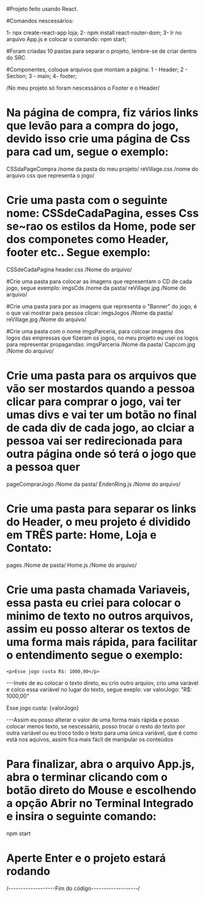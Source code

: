  #Projeto feito usando React. 

 #Comandos nescessários:

 1- npx create-react-app loja;
 2- npm install react-router-dom;
 3- Ir no arquivo App.js e colocar o comando: npm start; 

#Foram criadas 10 pastas para separar o projeto, lembre-se de criar dentro do SRC

#Componentes, coloque arquivos que montam a página:
1 - Header;
2 - Section;
3 - main; 
4- footer;

/No meu projeto só foram nescessários o Footer e o Header/

 # Na página de compra, fiz vários links que levão para a compra do jogo, devido isso crie uma página de Css para cad um, segue o exemplo:

 CSSdaPageCompra /nome da pasta do meu projeto/
    reVillage.css /nome do arquivo css que representa o jogo/

# Crie uma pasta com o seguinte nome: CSSdeCadaPagina, esses Css se~rao os estilos da Home, pode ser dos componetes como Header, footer etc.. Segue exemplo:
  CSSdeCadaPagina
    header.css /Nome do arquivo/

#Crie uma pasta para colocar as imagens que representam o CD de cada jogo, segue exemplo:
  imgsCds /nome da pasta/
    reVillage.jpg /Nome do arquivo/

#Crie uma pasta para por as imagens que representa o "Banner" do jogo, é o que vai mostrar para pessoa clicar:
  imgsJogos /Nome da pasta/
    reVillage.jpg /Nome do arquivo/

#Crie uma pasta com o nome imgsParceria, para colcoar imagens dos logos das empressas que fizeram os jogos, no meu projeto eu usei os logos para representar propagandas:
  imgsParceria /Nome da pasta/
    Capcom.jpg /Nome do arquivo/

# Crie uma pasta para os arquivos que vão ser mostardos quando a pessoa clicar para comprar o jogo, vai ter umas divs e vai ter um botão no final de cada div de cada jogo, ao clciar a pessoa vai ser redirecionada para outra página onde só terá o jogo que a pessoa quer
   pageComprarJogo /Nome da pasta/
     EndenRing.js /Nome do arquivo/

# Crie uma pasta para separar os links do Header, o meu projeto é dividido em TRÊS parte: Home, Loja e Contato:
  pages /Nome de pasta/
    Home.js /Nome do arquivo/

# Crie uma pasta chamada Variaveis, essa pasta eu criei para colocar o minimo de texto no outros arquivos, assim eu posso alterar os textos de uma forma mais rápida, para facilitar o entendimento segue o exemplo:
    <p>Esse jogo custa R$: 1000,00</p>

---Invés de eu colocar o texto direto, eu crio outro arquiov, crio uma varável e colco essa variável no lugar do texto, segue exeplo:
   var valorJogo: "R$: 1000,00"
     <p>Esse jogo custa: {valorJogo}</p>

---Assim eu posso alterar o valor de uma forma mais rápida e posso colocar menos texto, se nescessário, posso trocar o resto do texto por outra variável ou eu troco todo o texto para uma única variável, que é como está nos aquivos, assim fica mais fácil de manipular os conteúdos
 
 # Para finalizar, abra o arquivo App.js, abra o terminar clicando com o botão direto do Mouse e escolhendo a opção Abrir no Terminal Integrado e insira o seguinte comando:
   npm start

# Aperte Enter e o projeto estará rodando

/-------------------Fim do código-------------------/









    
